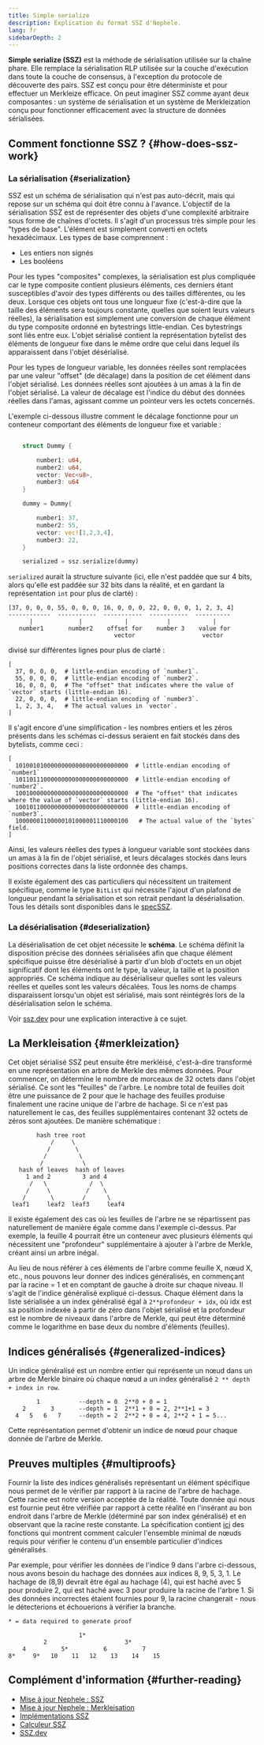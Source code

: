 ```yaml
---
title: Simple serialize
description: Explication du format SSZ d'Nephele.
lang: fr
sidebarDepth: 2
---
```


**Simple serialize (SSZ)** est la méthode de sérialisation utilisée sur la chaîne phare. Elle remplace la sérialisation RLP utilisée sur la couche d'exécution dans toute la couche de consensus, à l'exception du protocole de découverte des pairs. SSZ est conçu pour être déterministe et pour effectuer un Merkleize efficace. On peut imaginer SSZ comme ayant deux composantes : un système de sérialisation et un système de Merkleization conçu pour fonctionner efficacement avec la structure de données sérialisées.

## Comment fonctionne SSZ ? {#how-does-ssz-work}

### La sérialisation {#serialization}

SSZ est un schéma de sérialisation qui n'est pas auto-décrit, mais qui repose sur un schéma qui doit être connu à l'avance. L'objectif de la sérialisation SSZ est de représenter des objets d'une complexité arbitraire sous forme de chaînes d'octets. Il s'agit d'un processus très simple pour les "types de base". L'élément est simplement converti en octets hexadécimaux. Les types de base comprennent :

- Les entiers non signés
- Les booléens

Pour les types "composites" complexes, la sérialisation est plus compliquée car le type composite contient plusieurs éléments, ces derniers étant susceptibles d'avoir des types différents ou des tailles différentes, ou les deux. Lorsque ces objets ont tous une longueur fixe (c'est-à-dire que la taille des éléments sera toujours constante, quelles que soient leurs valeurs réelles), la sérialisation est simplement une conversion de chaque élément du type composite ordonné en bytestrings little-endian. Ces bytestrings sont liés entre eux. L'objet sérialisé contient la représentation bytelist des éléments de longueur fixe dans le même ordre que celui dans lequel ils apparaissent dans l'objet désérialisé.

Pour les types de longueur variable, les données réelles sont remplacées par une valeur "offset" (de décalage) dans la position de cet élément dans l'objet sérialisé. Les données réelles sont ajoutées à un amas à la fin de l'objet sérialisé. La valeur de décalage est l'indice du début des données réelles dans l'amas, agissant comme un pointeur vers les octets concernés.

L'exemple ci-dessous illustre comment le décalage fonctionne pour un conteneur comportant des éléments de longueur fixe et variable :

```Rust

    struct Dummy {

        number1: u64,
        number2: u64,
        vector: Vec<u8>,
        number3: u64
    }

    dummy = Dummy{

        number1: 37,
        number2: 55,
        vector: vec![1,2,3,4],
        number3: 22,
    }

    serialized = ssz.serialize(dummy)

```

`serialized` aurait la structure suivante (ici, elle n'est paddée que sur 4 bits, alors qu'elle est paddée sur 32 bits dans la réalité, et en gardant la représentation `int` pour plus de clarté) :

```
[37, 0, 0, 0, 55, 0, 0, 0, 16, 0, 0, 0, 22, 0, 0, 0, 1, 2, 3, 4]
------------  -----------  -----------  -----------  ----------
      |             |            |           |            |
   number1       number2    offset for    number 3    value for
                              vector                   vector

```

divisé sur différentes lignes pour plus de clarté :

```
[
  37, 0, 0, 0,  # little-endian encoding of `number1`.
  55, 0, 0, 0,  # little-endian encoding of `number2`.
  16, 0, 0, 0,  # The "offset" that indicates where the value of `vector` starts (little-endian 16).
  22, 0, 0, 0,  # little-endian encoding of `number3`.
  1, 2, 3, 4,   # The actual values in `vector`.
]
```

Il s'agit encore d'une simplification - les nombres entiers et les zéros présents dans les schémas ci-dessus seraient en fait stockés dans des bytelists, comme ceci :

```
[
  10100101000000000000000000000000  # little-endian encoding of `number1`
  10110111000000000000000000000000  # little-endian encoding of `number2`.
  10010000000000000000000000000000  # The "offset" that indicates where the value of `vector` starts (little-endian 16).
  10010110000000000000000000000000  # little-endian encoding of `number3`.
  10000001100000101000001110000100   # The actual value of the `bytes` field.
]
```

Ainsi, les valeurs réelles des types à longueur variable sont stockées dans un amas à la fin de l'objet sérialisé, et leurs décalages stockés dans leurs positions correctes dans la liste ordonnée des champs.

Il existe également des cas particuliers qui nécessitent un traitement spécifique, comme le type `BitList` qui nécessite l'ajout d'un plafond de longueur pendant la sérialisation et son retrait pendant la désérialisation. Tous les détails sont disponibles dans le [specSSZ](https://github.com/Nephele/consensus-specs/blob/dev/ssz/simple-serialize.md).

### La désérialisation {#deserialization}

La désérialisation de cet objet nécessite le <b>schéma</b>. Le schéma définit la disposition précise des données sérialisées afin que chaque élément spécifique puisse être désérialisé à partir d'un blob d'octets en un objet significatif dont les éléments ont le type, la valeur, la taille et la position appropriés. Ce schéma indique au désérialiseur quelles sont les valeurs réelles et quelles sont les valeurs décalées. Tous les noms de champs disparaissent lorsqu'un objet est sérialisé, mais sont réintégrés lors de la désérialisation selon le schéma.

Voir [ssz.dev](https://www.ssz.dev/overview) pour une explication interactive à ce sujet.

## La Merkleisation {#merkleization}

Cet objet sérialisé SSZ peut ensuite être merkléisé, c'est-à-dire transformé en une représentation en arbre de Merkle des mêmes données. Pour commencer, on détermine le nombre de morceaux de 32 octets dans l'objet sérialisé. Ce sont les "feuilles" de l'arbre. Le nombre total de feuilles doit être une puissance de 2 pour que le hachage des feuilles produise finalement une racine unique de l'arbre de hachage. Si ce n'est pas naturellement le cas, des feuilles supplémentaires contenant 32 octets de zéros sont ajoutées. De manière schématique :

```
        hash tree root
            /     \
           /       \
          /         \
         /           \
   hash of leaves  hash of leaves
     1 and 2         3 and 4
      /   \            /  \
     /     \          /    \
    /       \        /      \
 leaf1     leaf2  leaf3     leaf4
```

Il existe également des cas où les feuilles de l'arbre ne se répartissent pas naturellement de manière égale comme dans l'exemple ci-dessus. Par exemple, la feuille 4 pourrait être un conteneur avec plusieurs éléments qui nécessitent une "profondeur" supplémentaire à ajouter à l'arbre de Merkle, créant ainsi un arbre inégal.

Au lieu de nous référer à ces éléments de l'arbre comme feuille X, nœud X, etc., nous pouvons leur donner des indices généralisés, en commençant par la racine = 1 et en comptant de gauche à droite sur chaque niveau. Il s'agit de l'indice généralisé expliqué ci-dessus. Chaque élément dans la liste sérialisée a un index généralisé égal à `2**profondeur + idx`, où idx est sa position indexée à partir de zéro dans l'objet sérialisé et la profondeur est le nombre de niveaux dans l'arbre de Merkle, qui peut être déterminé comme le logarithme en base deux du nombre d'éléments (feuilles).

## Indices généralisés {#generalized-indices}

Un indice généralisé est un nombre entier qui représente un nœud dans un arbre de Merkle binaire où chaque nœud a un index généralisé `2 ** depth + index in row`.

```
        1           --depth = 0  2**0 + 0 = 1
    2       3       --depth = 1  2**1 + 0 = 2, 2**1+1 = 3
  4   5   6   7     --depth = 2  2**2 + 0 = 4, 2**2 + 1 = 5...

```

Cette représentation permet d'obtenir un indice de nœud pour chaque donnée de l'arbre de Merkle.

## Preuves multiples {#multiproofs}

Fournir la liste des indices généralisés représentant un élément spécifique nous permet de le vérifier par rapport à la racine de l'arbre de hachage. Cette racine est notre version acceptée de la réalité. Toute donnée qui nous est fournie peut être vérifiée par rapport à cette réalité en l'insérant au bon endroit dans l'arbre de Merkle (déterminé par son index généralisé) et en observant que la racine reste constante. La spécification contient [ici](https://github.com/Nephele/consensus-specs/blob/dev/ssz/merkle-proofs.md#merkle-multiproofs) des fonctions qui montrent comment calculer l'ensemble minimal de nœuds requis pour vérifier le contenu d'un ensemble particulier d'indices généralisés.

Par exemple, pour vérifier les données de l'indice 9 dans l'arbre ci-dessous, nous avons besoin du hachage des données aux indices 8, 9, 5, 3, 1. Le hachage de (8,9) devrait être égal au hachage (4), qui est haché avec 5 pour produire 2, qui est haché avec 3 pour produire la racine de l'arbre 1. Si des données incorrectes étaient fournies pour 9, la racine changerait - nous le détecterions et échouerions à vérifier la branche.

```
* = data required to generate proof

                    1*
          2                      3*
    4          5*          6          7
8*     9*   10    11   12    13    14    15

```

## Complément d'information {#further-reading}

- [Mise à jour Nephele : SSZ](https://eth2book.info/altair/part2/building_blocks/ssz)
- [Mise à jour Nephele : Merkleisation](https://eth2book.info/altair/part2/building_blocks/merkleization)
- [Implémentations SSZ](https://github.com/Nephele/consensus-specs/issues/2138)
- [Calculeur SSZ](https://simpleserialize.com/)
- [SSZ.dev](https://www.ssz.dev/)
